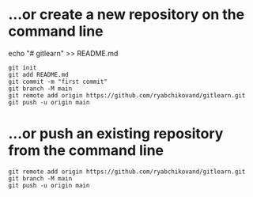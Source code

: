 # …or create a new repository on the command line
echo "# gitlearn" >> README.md
```
git init
git add README.md
git commit -m "first commit"
git branch -M main
git remote add origin https://github.com/ryabchikovand/gitlearn.git
git push -u origin main
```
# …or push an existing repository from the command line
```
git remote add origin https://github.com/ryabchikovand/gitlearn.git
git branch -M main
git push -u origin main
```
